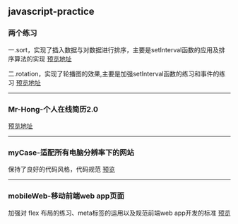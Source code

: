 ## javascript-practice
### 两个练习
一.sort，实现了插入数据与对数据进行排序，主要是setInterval函数的应用及排序算法的实现
<a href="https://hardmanhong.github.io/myPage/javascript-practice/sort/sort.html">预览地址</a>

二.rotation，实现了轮播图的效果,主要是加强setInterval函数的练习和事件的练习
<a href="https://hardmanhong.github.io/myPage/javascript-practice/rotation/rotation.html">预览地址</a>

---

### Mr-Hong-个人在线简历2.0
<a href="https://hardmanhong.github.io/myPage/Mr-Hong/index.html">
预览地址</a>

---

### myCase-适配所有电脑分辨率下的网站
保持了良好的代码风格，代码规范
<a href="https://hardmanhong.github.io/myPage/myCase/index.html">预览</a>

---

### mobileWeb-移动前端web app页面
加强对 flex 布局的练习、meta标签的运用以及规范前端web app开发的标准
<a href="https://hardmanhong.github.io/myPage/mobileWeb/index.html">预览</a>




